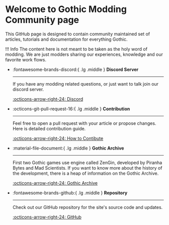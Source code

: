 # Welcome to Gothic Modding Community page

This GitHub page is designed to contain community maintained set of articles, tutorials and documentation for everything Gothic.

!!! Info
    The content here is not meant to be taken as the holy word of modding. We are just modders sharing our experiences, knowledge and our favorite work flows.

<div class="grid cards" markdown>

-  :fontawesome-brands-discord:{ .lg .middle } __Discord Server__

    ---

    If you have any modding related questions, or just want to talk join our discord server.

    [:octicons-arrow-right-24: Discord](https://discord.gg/mCpS5b5SUY)


-  :octicons-git-pull-request-16:{ .lg .middle } __Contribution__

    ---

    Feel free to open a pull request with your article or propose changes. Here is detailed contribution guide.

    [:octicons-arrow-right-24: How to Contibute](./contribute/index.md)

-  :material-file-document:{ .lg .middle } __Gothic Archive__

    ---

    First two Gothic games use engine called ZenGin, developed by Piranha Bytes and Mad Scientists. If you want to know more about the history of the development, there is a heap of information on the Gothic Archive.

    [:octicons-arrow-right-24: Gothic Archive](https://gothicarchive.org/)



-  :fontawesome-brands-github:{ .lg .middle } __Repository__

    ---

    Check out our GitHub repository for the site's source code and updates.

    [:octicons-arrow-right-24: GitHub](https://github.com/Gothic-Modding-Community/gmc/)


</div>
